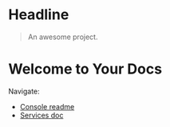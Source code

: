# Headline

> An awesome project.

# Welcome to Your Docs
Navigate:
- [Console readme](https://raw.githubusercontent.com/Youmoni/console/refs/heads/v5/readme.md)
- [Services doc]()